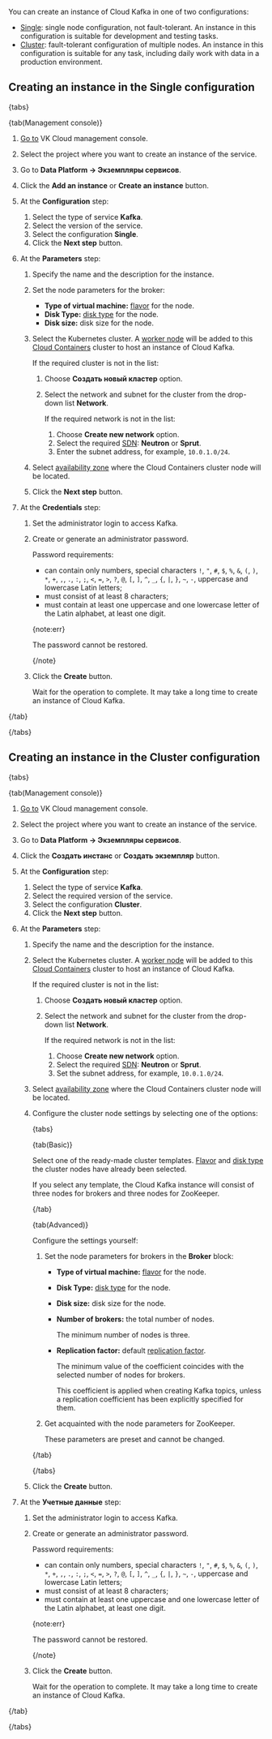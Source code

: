 You can create an instance of Cloud Kafka in one of two configurations:

- [Single](#creating_an_instance_in_the_single_configuration): single node configuration, not fault-tolerant. An instance in this configuration is suitable for development and testing tasks.
- [Cluster](#creating_an_instance_in_the_cluster_configuration): fault-tolerant configuration of multiple nodes. An instance in this configuration is suitable for any task, including daily work with data in a production environment.

## Creating an instance in the Single configuration

{tabs}

{tab(Management console)}

1. [Go to](https://msk.cloud.vk.com/app/en/) VK Cloud management console.
1. Select the project where you want to create an instance of the service.
1. Go to **Data Platform → Экземпляры сервисов**.
1. Click the **Add an instance** or **Create an instance** button.
1. At the **Configuration** step:

   1. Select the type of service **Kafka**.
   1. Select the version of the service.
   1. Select the configuration **Single**.
   1. Click the **Next step** button.

1. At the **Parameters** step:

   1. Specify the name and the description for the instance.
   1. Set the node parameters for the broker:

      - **Type of virtual machine:** [flavor](/en/computing/iaas/concepts/about#flavors) for the node.
      - **Disk Type:** [disk type](/en/computing/iaas/concepts/about#disks_types_b7c586e) for the node.
      - **Disk size:** disk size for the node.

   1. Select the Kubernetes cluster. A [worker node](/en/kubernetes/k8s/concepts/architecture#cluster_topologies) will be added to this [Cloud Containers](/en/kubernetes/k8s) cluster to host an instance of Cloud Kafka.

      If the required cluster is not in the list:

      1. Choose **Создать новый кластер** option.
      1. Select the network and subnet for the cluster from the drop-down list **Network**.

         If the required network is not in the list:

         1. Choose **Create new network** option.
         1. Select the required [SDN](/en/networks/vnet/concepts/architecture#sdns_used): **Neutron** or **Sprut**.
         1. Enter the subnet address, for example, `10.0.1.0/24`.

   1. Select [availability zone](/en/intro/start/concepts/architecture#az) where the Cloud Containers cluster node will be located.
   1. Click the **Next step** button.

1. At the **Credentials** step:

   1. Set the administrator login to access Kafka.
   1. Create or generate an administrator password.

      Password requirements:

      - can contain only numbers, special characters `!`, `"`, `#`, `$`, `%`, `&`, `(`, `)`, `*`, `+`, `,`, `.`, `:`, `;`, `<`, `=`, `>`, `?`, `@`, `[`, `]`, `^`, `_`, `{`, `|`, `}`, `~`, `-`, uppercase and lowercase Latin letters;
      - must consist of at least 8 characters;
      - must contain at least one uppercase and one lowercase letter of the Latin alphabet, at least one digit.

      {note:err}

      The password cannot be restored.

      {/note}

   1. Click the **Create** button.

      Wait for the operation to complete. It may take a long time to create an instance of Cloud Kafka.

{/tab}

{/tabs}

## Creating an instance in the Cluster configuration

{tabs}

{tab(Management console)}

1. [Go to](https://msk.cloud.vk.com/app/en/) VK Cloud management console.
1. Select the project where you want to create an instance of the service.
1. Go to **Data Platform → Экземпляры сервисов**.
1. Click the **Создать инстанс** or **Создать экземпляр** button.
1. At the **Configuration** step:

   1. Select the type of service **Kafka**.
   1. Select the required version of the service.
   1. Select the configuration **Cluster**.
   1. Click the **Next step** button.

1. At the **Parameters** step:

   1. Specify the name and the description for the instance.
   1. Select the Kubernetes cluster. A [worker node](/en/kubernetes/k8s/concepts/architecture#cluster_topologies) will be added to this [Cloud Containers](/en/kubernetes/k8s) cluster to host an instance of Cloud Kafka.

      If the required cluster is not in the list:

      1. Choose **Создать новый кластер** option.
      1. Select the network and subnet for the cluster from the drop-down list **Network**.

         If the required network is not in the list:

         1. Choose **Create new network** option.
         1. Select the required [SDN](/en/networks/vnet/concepts/architecture#sdns_used): **Neutron** or **Sprut**.
         1. Set the subnet address, for example, `10.0.1.0/24`.

   1. Select [availability zone](/en/intro/start/concepts/architecture#az) where the Cloud Containers cluster node will be located.
   1. Configure the cluster node settings by selecting one of the options:

      {tabs}
      
      {tab(Basic)}
            
      Select one of the ready-made cluster templates. [Flavor](/en/computing/iaas/concepts/about#flavors) and [disk type](/en/computing/iaas/concepts/about#disks_types_b7c586e) the cluster nodes have already been selected.

      If you select any template, the Cloud Kafka instance will consist of three nodes for brokers and three nodes for ZooKeeper.

      {/tab}
      
      {tab(Advanced)}
      
      Configure the settings yourself:

      1. Set the node parameters for brokers in the **Broker** block:

         - **Type of virtual machine:** [flavor](/en/computing/iaas/concepts/about#flavors) for the node.
         - **Disk Type:** [disk type](/en/computing/iaas/concepts/about#disks_types_b7c586e) for the node.
         - **Disk size:** disk size for the node.
         - **Number of brokers:** the total number of nodes.

           The minimum number of nodes is three.

         - **Replication factor:** default [replication factor](https://kafka.apache.org/documentation/#intro_concepts_and_terms).

           The minimum value of the coefficient coincides with the selected number of nodes for brokers.

           This coefficient is applied when creating Kafka topics, unless a replication coefficient has been explicitly specified for them.

      1. Get acquainted with the node parameters for ZooKeeper.

         These parameters are preset and cannot be changed.

      {/tab}

      {/tabs}

   1. Click the **Create** button.

1. At the **Учетные данные** step:

   1. Set the administrator login to access Kafka.
   1. Create or generate an administrator password.

      Password requirements:

      - can contain only numbers, special characters `!`, `"`, `#`, `$`, `%`, `&`, `(`, `)`, `*`, `+`, `,`, `.`, `:`, `;`, `<`, `=`, `>`, `?`, `@`, `[`, `]`, `^`, `_`, `{`, `|`, `}`, `~`, `-`, uppercase and lowercase Latin letters;
      - must consist of at least 8 characters;
      - must contain at least one uppercase and one lowercase letter of the Latin alphabet, at least one digit.

      {note:err}

      The password cannot be restored.

      {/note}

   1. Click the **Create** button.

      Wait for the operation to complete. It may take a long time to create an instance of Cloud Kafka.

{/tab}

{/tabs}
